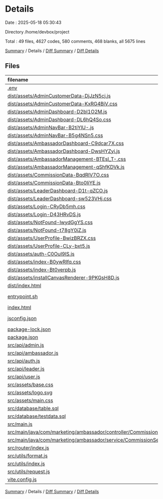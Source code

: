 # Details

Date : 2025-05-18 05:30:43

Directory /home/devbox/project

Total : 49 files,  4627 codes, 580 comments, 468 blanks, all 5675 lines

[Summary](results.md) / Details / [Diff Summary](diff.md) / [Diff Details](diff-details.md)

## Files
| filename | language | code | comment | blank | total |
| :--- | :--- | ---: | ---: | ---: | ---: |
| [.env](/.env) | Properties | 2 | 2 | 1 | 5 |
| [dist/assets/AdminCustomerData-DjJzN5cj.js](/dist/assets/AdminCustomerData-DjJzN5cj.js) | JavaScript | 1 | 0 | 1 | 2 |
| [dist/assets/AdminCustomerData-KxRG4BiV.css](/dist/assets/AdminCustomerData-KxRG4BiV.css) | PostCSS | 1 | 0 | 1 | 2 |
| [dist/assets/AdminDashboard-D2bI1O2M.js](/dist/assets/AdminDashboard-D2bI1O2M.js) | JavaScript | 24 | 0 | 0 | 24 |
| [dist/assets/AdminDashboard-DL6hQ4So.css](/dist/assets/AdminDashboard-DL6hQ4So.css) | PostCSS | 1 | 0 | 1 | 2 |
| [dist/assets/AdminNavBar-B2tiYlU-.js](/dist/assets/AdminNavBar-B2tiYlU-.js) | JavaScript | 1 | 0 | 1 | 2 |
| [dist/assets/AdminNavBar-B5g4NSn5.css](/dist/assets/AdminNavBar-B5g4NSn5.css) | PostCSS | 1 | 0 | 1 | 2 |
| [dist/assets/AmbassadorDashboard-C9dcar7X.css](/dist/assets/AmbassadorDashboard-C9dcar7X.css) | PostCSS | 1 | 0 | 1 | 2 |
| [dist/assets/AmbassadorDashboard-DwsHYZyi.js](/dist/assets/AmbassadorDashboard-DwsHYZyi.js) | JavaScript | 1 | 0 | 1 | 2 |
| [dist/assets/AmbassadorManagement-BTEsl\_T-.css](/dist/assets/AmbassadorManagement-BTEsl_T-.css) | PostCSS | 1 | 0 | 1 | 2 |
| [dist/assets/AmbassadorManagement-qShfKDVk.js](/dist/assets/AmbassadorManagement-qShfKDVk.js) | JavaScript | 15 | 0 | 1 | 16 |
| [dist/assets/CommissionData-BqdRIV7O.css](/dist/assets/CommissionData-BqdRIV7O.css) | PostCSS | 1 | 0 | 1 | 2 |
| [dist/assets/CommissionData-Bto0IiYE.js](/dist/assets/CommissionData-Bto0IiYE.js) | JavaScript | 1 | 0 | 1 | 2 |
| [dist/assets/LeaderDashboard-D1t-qZCO.js](/dist/assets/LeaderDashboard-D1t-qZCO.js) | JavaScript | 1 | 0 | 1 | 2 |
| [dist/assets/LeaderDashboard-sw523VHj.css](/dist/assets/LeaderDashboard-sw523VHj.css) | PostCSS | 1 | 0 | 1 | 2 |
| [dist/assets/Login-CRyDb5mh.css](/dist/assets/Login-CRyDb5mh.css) | PostCSS | 1 | 0 | 1 | 2 |
| [dist/assets/Login-D43HRvDS.js](/dist/assets/Login-D43HRvDS.js) | JavaScript | 1 | 0 | 1 | 2 |
| [dist/assets/NotFound-lwydGgYS.css](/dist/assets/NotFound-lwydGgYS.css) | PostCSS | 1 | 0 | 1 | 2 |
| [dist/assets/NotFound-t78gY0iZ.js](/dist/assets/NotFound-t78gY0iZ.js) | JavaScript | 1 | 0 | 1 | 2 |
| [dist/assets/UserProfile-BwizBRZX.css](/dist/assets/UserProfile-BwizBRZX.css) | PostCSS | 1 | 0 | 1 | 2 |
| [dist/assets/UserProfile-CLy-bxt5.js](/dist/assets/UserProfile-CLy-bxt5.js) | JavaScript | 1 | 0 | 1 | 2 |
| [dist/assets/auth-C0OuI9IS.js](/dist/assets/auth-C0OuI9IS.js) | JavaScript | 1 | 0 | 1 | 2 |
| [dist/assets/index-B0ywRIfq.css](/dist/assets/index-B0ywRIfq.css) | PostCSS | 1 | 0 | 1 | 2 |
| [dist/assets/index-Bt0verpb.js](/dist/assets/index-Bt0verpb.js) | JavaScript | 64 | 0 | 1 | 65 |
| [dist/assets/installCanvasRenderer-9PKGsH8D.js](/dist/assets/installCanvasRenderer-9PKGsH8D.js) | JavaScript | 34 | 0 | 6 | 40 |
| [dist/index.html](/dist/index.html) | HTML | 27 | 0 | 4 | 31 |
| [entrypoint.sh](/entrypoint.sh) | Shell Script | 2 | 1 | 0 | 3 |
| [index.html](/index.html) | HTML | 26 | 0 | 4 | 30 |
| [jsconfig.json](/jsconfig.json) | JSON with Comments | 8 | 0 | 1 | 9 |
| [package-lock.json](/package-lock.json) | JSON | 1,989 | 0 | 1 | 1,990 |
| [package.json](/package.json) | JSON | 27 | 0 | 1 | 28 |
| [src/api/admin.js](/src/api/admin.js) | JavaScript | 213 | 158 | 33 | 404 |
| [src/api/ambassador.js](/src/api/ambassador.js) | JavaScript | 84 | 18 | 10 | 112 |
| [src/api/auth.js](/src/api/auth.js) | JavaScript | 24 | 4 | 3 | 31 |
| [src/api/leader.js](/src/api/leader.js) | JavaScript | 76 | 52 | 9 | 137 |
| [src/api/user.js](/src/api/user.js) | JavaScript | 14 | 9 | 2 | 25 |
| [src/assets/base.css](/src/assets/base.css) | PostCSS | 71 | 2 | 13 | 86 |
| [src/assets/logo.svg](/src/assets/logo.svg) | XML | 1 | 0 | 1 | 2 |
| [src/assets/main.css](/src/assets/main.css) | PostCSS | 49 | 1 | 7 | 57 |
| [src/database/table.sql](/src/database/table.sql) | MS SQL | 361 | 37 | 84 | 482 |
| [src/database/testdata.sql](/src/database/testdata.sql) | MS SQL | 1,055 | 193 | 197 | 1,445 |
| [src/main.js](/src/main.js) | JavaScript | 10 | 0 | 5 | 15 |
| [src/main/java/com/marketing/ambassador/controller/CommissionController.java](/src/main/java/com/marketing/ambassador/controller/CommissionController.java) | Java | 54 | 12 | 12 | 78 |
| [src/main/java/com/marketing/ambassador/service/CommissionService.java](/src/main/java/com/marketing/ambassador/service/CommissionService.java) | Java | 8 | 17 | 4 | 29 |
| [src/router/index.js](/src/router/index.js) | JavaScript | 169 | 20 | 11 | 200 |
| [src/utils/format.js](/src/utils/format.js) | JavaScript | 41 | 31 | 15 | 87 |
| [src/utils/index.js](/src/utils/index.js) | JavaScript | 9 | 0 | 2 | 11 |
| [src/utils/request.js](/src/utils/request.js) | JavaScript | 127 | 20 | 17 | 164 |
| [vite.config.js](/vite.config.js) | JavaScript | 23 | 3 | 3 | 29 |

[Summary](results.md) / Details / [Diff Summary](diff.md) / [Diff Details](diff-details.md)
